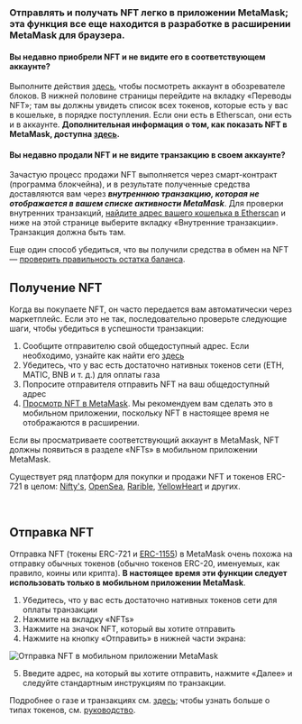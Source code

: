 ### Отправлять и получать NFT легко в **приложении MetaMask**; эта функция все еще находится в разработке в расширении MetaMask для браузера.


#### Вы недавно приобрели NFT и не видите его в соответствующем аккаунте?


Выполните действия [здесь](https://support.metamask.io/hc/en-us/articles/360057536611), чтобы посмотреть аккаунт в обозревателе блоков. В нижней половине страницы перейдите на вкладку «Переводы NFT»; там вы должны увидеть список всех токенов, которые есть у вас в кошельке, в порядке поступления. Если они есть в Etherscan, они есть и в аккаунте. **Дополнительная информация о том, как показать NFT в MetaMask, доступна [здесь](https://support.metamask.io/hc/en-us/articles/360058238591).**


#### Вы недавно продали NFT и не видите транзакцию в своем аккаунте?


Зачастую процесс продажи NFT выполняется через смарт-контракт (программа блокчейна), и в результате полученные средства доставляются вам через ***внутреннюю транзакцию, которая не отображается в вашем списке активности MetaMask***. Для проверки внутренних транзакций, [найдите адрес вашего кошелька в Etherscan](https://support.metamask.io/hc/en-us/articles/360057536611) и ниже на этой странице выберите вкладку «Внутренние транзакции». Транзакция должна быть там.


Еще один способ убедиться, что вы получили средства в обмен на NFT — [проверить правильность остатка баланса](https://support.metamask.io/hc/en-us/articles/4407623354139).



Получение NFT
--------------


Когда вы покупаете NFT, он часто передается вам автоматически через маркетплейс. Если это не так, последовательно проверьте следующие шаги, чтобы убедиться в успешности транзакции: 


1. Сообщите отправителю свой общедоступный адрес. Если необходимо, узнайте как найти его [здесь](https://support.metamask.io/hc/en-us/articles/360015289512)
2. Убедитесь, что у вас есть достаточно нативных токенов сети (ETH, MATIC, BNB и т. д.) для оплаты газа
3. Попросите отправителя отправить NFT на ваш общедоступный адрес
4. [Просмотр NFT в MetaMask](https://support.metamask.io/hc/en-us/articles/360058238591). Мы рекомендуем вам сделать это в мобильном приложении, поскольку NFT в настоящее время не отображаются в расширении.


Если вы просматриваете соответствующий аккаунт в MetaMask, NFT должны появиться в разделе «NFTs» в мобильном приложении MetaMask.


Существует ряд платформ для покупки и продажи NFT и токенов ERC-721 в целом: [Nifty's](https://niftys.com/), [OpenSea](https://opensea.io/), [Rarible](https://rarible.com/), [YellowHeart](https://yh.io/) и других. 


 


Отправка NFT
------------


Отправка NFT (токены ERC-721 и [ERC-1155](https://support.metamask.io/hc/en-us/articles/360058488651)) в MetaMask очень похожа на отправку обычных токенов (обычно токенов ERC-20, именуемых, как правило, коины или крипта). **В настоящее время эти функции следует использовать только в мобильном приложении MetaMask**.


1. Убедитесь, что у вас есть достаточно нативных токенов сети для оплаты транзакции
2. Нажмите на вкладку «NFTs»
3. Нажмите на значок NFT, который вы хотите отправить
4. Нажмите на кнопку «Отправить» в нижней части экрана:


![Отправка NFT в мобильном приложении MetaMask](https://support.metamask.io/hc/article_attachments/12539451275163)


5. Введите адрес, на который вы хотите отправить, нажмите «Далее» и следуйте стандартным инструкциям по транзакции.


Подробнее о газе и транзакциях см. [здесь](https://support.metamask.io/hc/en-us/articles/4404600179227-User-Guide-Gas); чтобы узнать больше о типах токенов, см. [руководство](https://support.metamask.io/hc/en-us/articles/4405497827355-User-guide-Tokens).

